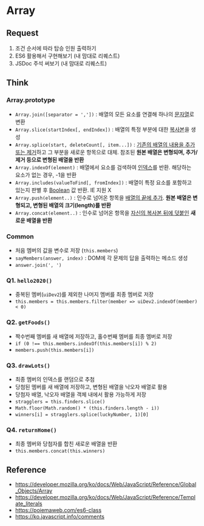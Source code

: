 # Array
## Request
1. 조건 순서에 따라 탑승 인원 출력하기
2. ES6 활용해서 구현해보기 (내 맘대로 리퀘스트)
3. JSDoc 주석 써보기 (내 맘대로 리퀘스트)

## Think
### Array.prototype
- `Array.join([separator = ','])` : 배열의 모든 요소를 연결해 하나의 <u>문자열</u>로 변환
- `Array.slice(startIndex[, endIndex])` : 배열의 특정 부분에 대한 <u>복사본</u>을 생성
- `Array.splice(start, deleteCount[, item...])` : <u>기존의 배열의 내용을 추가 또는 제거</u>하고 그 부분을 새로운 항목으로 대체. 참조된 **원본 배열은 변형되며, 추가/제거 등으로 변형된 배열을 반환**
- `Array.indexOf(element)` : 배열에서 요소를 검색하여 <u>인덱스</u>를 반환. 해당하는 요소가 없는 경우, -1을 반환
- `Array.includes(valueToFind[, fromIndex])` : 배열이 특정 요소를 포함하고 있는지 판별 후 <u>Boolean</u> 값 반환. IE 지원 X
- `Array.push(element..)` : 인수로 넘어온 항목을 <u>배열의 끝에 추가</u>. **원본 배열은 변형되고, 변형된 배열의 크기(length)를 반환**
- `Array.concat(element..)` : 인수로 넘어온 항목을 <u>자신의 복사본 뒤에 덧붙인</u> **새로운 배열을 반환**

### Common
- 처음 멤버의 값을 변수로 저장 (`this.members`)
- `sayMembers(answer, index)` : DOM에 각 문제의 답을 출력하는 메소드 생성
- `answer.join(', ')`

### Q1. `hello2020()`
- 중복된 멤버(`uiDev2`)를 제외한 나머지 멤버를 최종 멤버로 저장
- `this.members = this.members.filter(member => uiDev2.indexOf(member) < 0)`

### Q2. `getFoods()`
- 짝수번째 멤버를 새 배열에 저장하고, 홀수번째 멤버를 최종 멤버로 저장
- `if (0 !== this.members.indexOf(this.members[i]) % 2)`
- `members.push(this.members[i])`

### Q3. `drawLots()`
- 최종 멤버의 인덱스를 랜덤으로 추첨
- 당첨된 멤버를 새 배열에 저장하고, 변형된 배열을 낙오자 배열로 활용
- 당첨자 배열, 낙오자 배열을 객체 내에서 활용 가능하게 저장
- `stragglers = this.finders.slice()`
- `Math.floor(Math.random() * (this.finders.length - i))`
- `winners[i] = stragglers.splice(luckyNumber, 1)[0]`

### Q4. `returnHome()`
- 최종 멤버와 당첨자를 합친 새로운 배열을 반환
- `this.members.concat(this.winners)`

## Reference
- https://developer.mozilla.org/ko/docs/Web/JavaScript/Reference/Global_Objects/Array
- https://developer.mozilla.org/ko/docs/Web/JavaScript/Reference/Template_literals
- https://poiemaweb.com/es6-class
- https://ko.javascript.info/comments